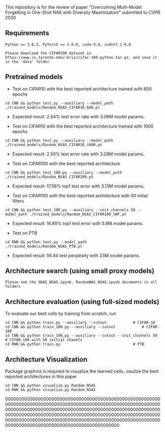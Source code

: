 
This repository is for the review of paper "Overcoming Multi-Model Forgetting in One-Shot NAS with Diversity Maximization" submitted to CVPR 2020


## Requirements
```
Python == 3.6.2, PyTorch == 1.0.0, cuda-9.0, cudnn7.1-9.0

Please download the CIFAR100 dataset in https://www.cs.toronto.edu/~kriz/cifar-100-python.tar.gz, and save it in the 'data' folder
```


## Pretrained models

* Test on CIFAR10 with the best reported architecture trained with 600 epochs

```
cd CNN && python test.py --auxiliary --model_path ./trained_models/Random_NSAS_CIFAR10_600.pt
```
* Expected result: 2.64% test error rate with 3.08M model params.


* Test on CIFAR10 with the best reported architecture trained with 1000 epochs

```
cd CNN && python test.py --auxiliary --model_path ./trained_models/Random_NSAS_CIFAR10_1000.pt
```
* Expected result: 2.50% test error rate with 3.08M model params.


* Test on CIFAR100 with the best reported architecture
```
cd CNN && python test_100.py --auxiliary --model_path ./trained_models/Random_NSAS_CIFAR100.pt

```
* Expected result: 17.56% top1 test error with 3.13M  model params.


* Test on CIFAR100 with the best reported architecture with 50 initial filters
```
cd CNN && python test_100.py --auxiliary --init_channels 50 --model_path ./trained_models/Random_NSAS_CIFAR100_50F.pt

```
* Expected result: 16.85% top1 test error with 5.8M  model params.



* Test on PTB
```
cd RNN && python test.py --model_path ./trained_models/Random_NSAS_PTB.pt

```
* Expected result: 56.84 test perplexity with 23M model params.



## Architecture search (using small proxy models)
```
Please see the GDAS_NSAS.ipynb, RandomNAS_NSAS.ipynb documents in all folders
```

## Architecture evaluation (using full-sized models)
To evaluate our best cells by training from scratch, run
```
cd CNN && python train.py --auxiliary --cutout            # CIFAR-10
cd CNN && python train_100.py --auxiliary --cutout            # CIFAR-100
cd CNN && python train_100.py --auxiliary --cutout --init_channels 50            # CIFAR-100 with 50 initial chanels
cd RNN && python train.py                                 # PTB
```

## Architecture Visualization
Package graphviz is required to visualize the learned cells, visulize the best reported architectures in this paper
```
cd CNN && python visualize.py Random_NSAS 
cd RNN && python visualize.py Random_NSAS 
```

000000000000000000000000000000000000000000000000000000000000000000000000000000000000000000000000000000000000000000000000000000000000000000000000000000000000000000000000000000000000000000000000000000000000000000000000000000000000000000000000000000000000000000000000000000000000000000000000000000000000000000000000000000000000000
